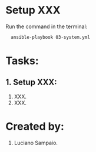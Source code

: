 # Setup XXX 

Run the command in the terminal:
```bash
  ansible-playbook 03-system.yml
```

# Tasks:

## 1. Setup XXX:
  1. XXX.
  1. XXX.

# Created by: 

1. Luciano Sampaio.
